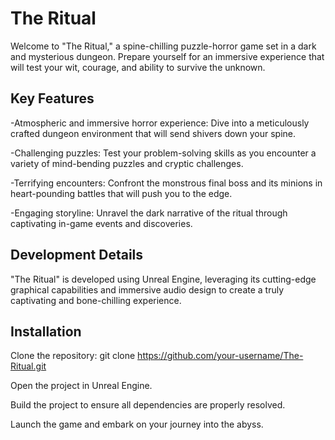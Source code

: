 # The Ritual

Welcome to "The Ritual," a spine-chilling puzzle-horror game set in a dark and mysterious dungeon. Prepare yourself for an immersive experience that will test your wit, courage, and ability to survive the unknown.

## Key Features
-Atmospheric and immersive horror experience: Dive into a meticulously crafted dungeon environment that will send shivers down your spine.

-Challenging puzzles: Test your problem-solving skills as you encounter a variety of mind-bending puzzles and cryptic challenges.

-Terrifying encounters: Confront the monstrous final boss and its minions in heart-pounding battles that will push you to the edge.

-Engaging storyline: Unravel the dark narrative of the ritual through captivating in-game events and discoveries.

## Development Details
"The Ritual" is developed using Unreal Engine, leveraging its cutting-edge graphical capabilities and immersive audio design to create a truly captivating and bone-chilling experience.

## Installation
Clone the repository: git clone https://github.com/your-username/The-Ritual.git

Open the project in Unreal Engine.

Build the project to ensure all dependencies are properly resolved.

Launch the game and embark on your journey into the abyss.

